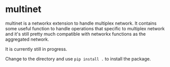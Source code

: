 # multinet

multinet is a networkx extension to handle multiplex network. It contains some useful function to handle operations that specific to multiplex network and it's still pretty much compatible with networkx functions as the aggregated network.

It is currently still in progress.

Change to the directory and use `pip install .` to install the package.
